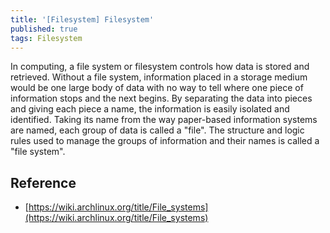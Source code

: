 ```yaml
---
title: '[Filesystem] Filesystem'
published: true
tags: Filesystem
---
```


In computing, a file system or filesystem controls how data is stored and
retrieved. Without a file system, information placed in a storage medium would
be one large body of data with no way to tell where one piece of information
stops and the next begins. By separating the data into pieces and giving each
piece a name, the information is easily isolated and identified. Taking its name
from the way paper-based information systems are named, each group of data is
called a "file". The structure and logic rules used to manage the groups of
information and their names is called a "file system".

## Reference

- [https://wiki.archlinux.org/title/File_systems](https://wiki.archlinux.org/title/File_systems)